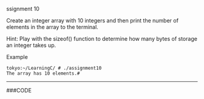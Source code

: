 ssignment 10

Create an integer array with 10 integers and then print the number of elements in the array to the terminal.

Hint: Play with the sizeof() function to determine how many bytes of storage an integer takes up.

Example
```
tokyo:~/LearningC/ # ./assignment10                                 
The array has 10 elements.#   
```
------

###CODE
